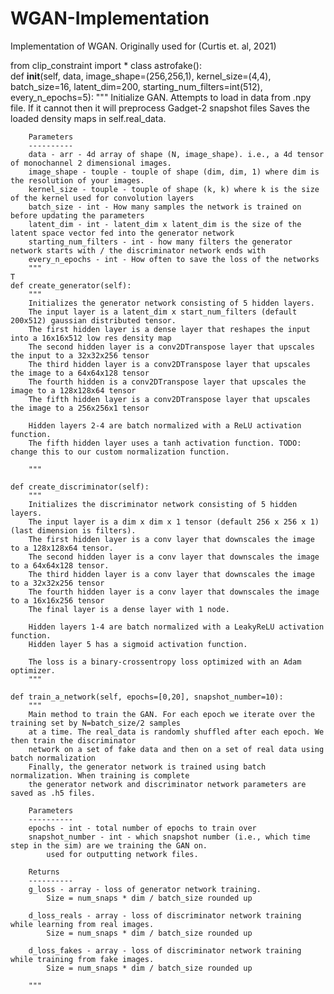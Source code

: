 # WGAN-Implementation
Implementation of WGAN. Originally used for (Curtis et. al, 2021)

from clip_constraint import *
class astrofake():  
    def __init__(self, data, image_shape=(256,256,1), kernel_size=(4,4), batch_size=16, latent_dim=200, starting_num_filters=int(512), every_n_epochs=5):
        """
        Initialize GAN.
        Attempts to load in data from .npy file. If it cannot then it will preprocess Gadget-2 snapshot files
        Saves the loaded density maps in self.real_data.

        Parameters
        ----------
        data - arr - 4d array of shape (N, image_shape). i.e., a 4d tensor of monochannel 2 dimensional images.
        image_shape - touple - touple of shape (dim, dim, 1) where dim is the resolution of your images.
        kernel_size - touple - touple of shape (k, k) where k is the size of the kernel used for convolution layers
        batch_size - int - How many samples the network is trained on before updating the parameters
        latent_dim - int - latent_dim x latent_dim is the size of the latent space vector fed into the generator network
        starting_num_filters - int - how many filters the generator network starts with / the discriminator network ends with
        every_n_epochs - int - How often to save the loss of the networks
        """
    T
    def create_generator(self):
        """
        Initializes the generator network consisting of 5 hidden layers. 
        The input layer is a latent_dim x start_num_filters (default 200x512) gaussian distributed tensor.
        The first hidden layer is a dense layer that reshapes the input into a 16x16x512 low res density map
        The second hidden layer is a conv2DTranspose layer that upscales the input to a 32x32x256 tensor
        The third hidden layer is a conv2DTranspose layer that upscales the image to a 64x64x128 tensor
        The fourth hidden is a conv2DTranspose layer that upscales the image to a 128x128x64 tensor
        The fifth hidden layer is a conv2DTranspose layer that upscales the image to a 256x256x1 tensor
        
        Hidden layers 2-4 are batch normalized with a ReLU activation function.
        The fifth hidden layer uses a tanh activation function. TODO: change this to our custom normalization function.
        
        """
        
    def create_discriminator(self):
        """
        Initializes the discriminator network consisting of 5 hidden layers.
        The input layer is a dim x dim x 1 tensor (default 256 x 256 x 1) (last dimension is filters).
        The first hidden layer is a conv layer that downscales the image to a 128x128x64 tensor.
        The second hidden layer is a conv layer that downscales the image to a 64x64x128 tensor.
        The third hidden layer is a conv layer that downscales the image to a 32x32x256 tensor
        The fourth hidden layer is a conv layer that downscales the image to a 16x16x256 tensor
        The final layer is a dense layer with 1 node.
        
        Hidden layers 1-4 are batch normalized with a LeakyReLU activation function.
        Hidden layer 5 has a sigmoid activation function.
        
        The loss is a binary-crossentropy loss optimized with an Adam optimizer.
        """
        
    def train_a_network(self, epochs=[0,20], snapshot_number=10):
        """
        Main method to train the GAN. For each epoch we iterate over the training set by N=batch_size/2 samples
        at a time. The real_data is randomly shuffled after each epoch. We then train the discriminator
        network on a set of fake data and then on a set of real data using batch normalization
        Finally, the generator network is trained using batch normalization. When training is complete 
        the generator network and discriminator network parameters are saved as .h5 files.
        
        Parameters
        ----------
        epochs - int - total number of epochs to train over
        snapshot_number - int - which snapshot number (i.e., which time step in the sim) are we training the GAN on.
            used for outputting network files.
       
        Returns
        ----------
        g_loss - array - loss of generator network training.
            Size = num_snaps * dim / batch_size rounded up 
        
        d_loss_reals - array - loss of discriminator network training while learning from real images.
            Size = num_snaps * dim / batch_size rounded up 
        
        d_loss_fakes - array - loss of discriminator network training while training from fake images.
            Size = num_snaps * dim / batch_size rounded up 

        """
